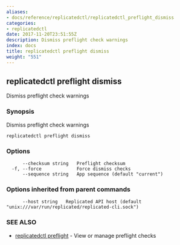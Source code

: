 ```yaml
---
aliases:
- docs/reference/replicatedctl/replicatedctl_preflight_dismiss
categories:
- replicatedctl
date: 2017-11-20T23:51:55Z
description: Dismiss preflight check warnings
index: docs
title: replicatedctl preflight dismiss
weight: "551"
---
```


## replicatedctl preflight dismiss

Dismiss preflight check warnings

### Synopsis


Dismiss preflight check warnings

```
replicatedctl preflight dismiss
```

### Options

```
      --checksum string   Preflight checksum
  -f, --force             Force dismiss checks
      --sequence string   App sequence (default "current")
```

### Options inherited from parent commands

```
      --host string   Replicated API host (default "unix:///var/run/replicated/replicated-cli.sock")
```

### SEE ALSO
* [replicatedctl preflight](/api/replicatedctl/replicatedctl_preflight/)	 - View or manage preflight checks

